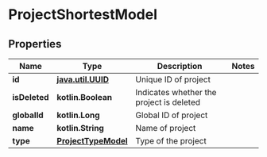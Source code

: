 
# ProjectShortestModel

## Properties
| Name | Type | Description | Notes |
| ------------ | ------------- | ------------- | ------------- |
| **id** | [**java.util.UUID**](java.util.UUID.md) | Unique ID of project |  |
| **isDeleted** | **kotlin.Boolean** | Indicates whether the project is deleted |  |
| **globalId** | **kotlin.Long** | Global ID of project |  |
| **name** | **kotlin.String** | Name of project |  |
| **type** | [**ProjectTypeModel**](ProjectTypeModel.md) | Type of the project |  |



